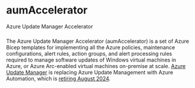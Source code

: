 # aumAccelerator
Azure Update Manager Accelerator
###
The Azure Update Manager Accelerator (aumAccelerator) is a set of Azure Bicep templates for implementing all the Azure policies, maintenance configurations, alert rules, action groups, and alert processing rules required to manage software updates of Windows virtual machines in Azure, or Azure Arc-enabled virtual machines on-premise at scale. [Azure Update Manager](https://learn.microsoft.com/en-us/azure/update-manager/overview?tabs=azure-vms) is replacing Azure Update Management with Azure Automation, which is [retiring August 2024](https://azure.microsoft.com/en-us/updates/were-retiring-the-log-analytics-agent-in-azure-monitor-on-31-august-2024/).
